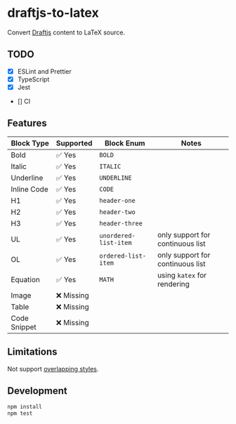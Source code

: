 # draftjs-to-latex

Convert [Draftjs](https://github.com/facebook/draft-js) content to LaTeX source.

## TODO

- [x] ESLint and Prettier
- [x] TypeScript
- [x] Jest
- [] CI

## Features

| Block Type   | Supported | Block Enum            | Notes                            |
|--------------|-----------|-----------------------|----------------------------------|
| Bold         | ✅ Yes     | `BOLD`                |                                  |
| Italic       | ✅ Yes     | `ITALIC`              |                                  |
| Underline    | ✅ Yes     | `UNDERLINE`           |                                  |
| Inline Code  | ✅ Yes     | `CODE`                |                                  |
| H1           | ✅ Yes     | `header-one`          |                                  |
| H2           | ✅ Yes     | `header-two`          |                                  |
| H3           | ✅ Yes     | `header-three`        |                                  |
| UL           | ✅ Yes     | `unordered-list-item` | only support for continuous list |
| OL           | ✅ Yes     | `ordered-list-item`   | only support for continuous list |
| Equation     | ✅ Yes     | `MATH`                | using `katex` for rendering      |
| Image        | ❌ Missing |                       |                                  |
| Table        | ❌ Missing |                       |                                  |
| Code Snippet | ❌ Missing |                       |                                  |

## Limitations

Not support [overlapping styles](https://draftjs.org/docs/advanced-topics-inline-styles/#overlapping-styles).

## Development
```bash
npm install
npm test
```
